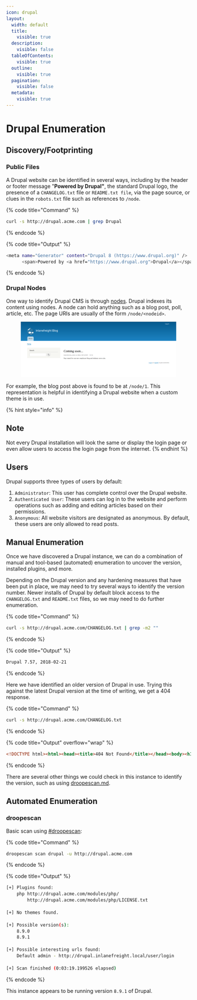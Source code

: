 ```yaml
---
icon: drupal
layout:
  width: default
  title:
    visible: true
  description:
    visible: false
  tableOfContents:
    visible: true
  outline:
    visible: true
  pagination:
    visible: false
  metadata:
    visible: true
---
```


# Drupal Enumeration

## Discovery/Footprinting

### Public Files

A Drupal website can be identified in several ways, including by the header or footer message "**Powered by Drupal"**, the standard Drupal logo, the presence of a `CHANGELOG.txt` file or `README.txt file`, via the page source, or clues in the `robots.txt` file such as references to `/node`.

{% code title="Command" %}
```bash
curl -s http://drupal.acme.com | grep Drupal
```
{% endcode %}

{% code title="Output" %}
```bash
<meta name="Generator" content="Drupal 8 (https://www.drupal.org)" />
      <span>Powered by <a href="https://www.drupal.org">Drupal</a></span>
```
{% endcode %}

### Drupal Nodes

One way to identify Drupal CMS is through [nodes](https://www.drupal.org/docs/8/core/modules/node/about-nodes). Drupal indexes its content using nodes. A node can hold anything such as a blog post, poll, article, etc. The page URIs are usually of the form `/node/<nodeid>`.

<figure><img src="../../../.gitbook/assets/image (1) (1) (1) (1).png" alt=""><figcaption></figcaption></figure>

For example, the blog post above is found to be at `/node/1`. This representation is helpful in identifying a Drupal website when a custom theme is in use.

{% hint style="info" %}
## Note

Not every Drupal installation will look the same or display the login page or even allow users to access the login page from the internet.
{% endhint %}

## Users

Drupal supports three types of users by default:

1. `Administrator`: This user has complete control over the Drupal website.
2. `Authenticated User`: These users can log in to the website and perform operations such as adding and editing articles based on their permissions.
3. `Anonymous`: All website visitors are designated as anonymous. By default, these users are only allowed to read posts.

## Manual Enumeration

Once we have discovered a Drupal instance, we can do a combination of manual and tool-based (automated) enumeration to uncover the version, installed plugins, and more.

Depending on the Drupal version and any hardening measures that have been put in place, we may need to try several ways to identify the version number. Newer installs of Drupal by default block access to the `CHANGELOG.txt` and `README.txt` files, so we may need to do further enumeration.

{% code title="Command" %}
```bash
curl -s http://drupal.acme.com/CHANGELOG.txt | grep -m2 ""
```
{% endcode %}

{% code title="Output" %}
```bash
Drupal 7.57, 2018-02-21
```
{% endcode %}

Here we have identified an older version of Drupal in use. Trying this against the latest Drupal version at the time of writing, we get a 404 response.

{% code title="Command" %}
```bash
curl -s http://drupal.acme.com/CHANGELOG.txt
```
{% endcode %}

{% code title="Output" overflow="wrap" %}
```html
<!DOCTYPE html><html><head><title>404 Not Found</title></head><body><h1>Not Found</h1><p>The requested URL "http://drupal.inlanefreight.local/CHANGELOG.txt" was not found on this server.</p></body></html>
```
{% endcode %}

There are several other things we could check in this instance to identify the version, such as using [droopescan.md](../../../toolbox/tooling/web-application-analysis/droopescan.md "mention").

## Automated Enumeration

### droopescan

Basic scan using [#droopescan](drupal-enumeration.md#droopescan "mention"):

{% code title="Command" %}
```bash
droopescan scan drupal -u http://drupal.acme.com
```
{% endcode %}

{% code title="Output" %}
```bash
[+] Plugins found:                                                              
    php http://drupal.acme.com/modules/php/
        http://drupal.acme.com/modules/php/LICENSE.txt

[+] No themes found.

[+] Possible version(s):
    8.9.0
    8.9.1

[+] Possible interesting urls found:
    Default admin - http://drupal.inlanefreight.local/user/login

[+] Scan finished (0:03:19.199526 elapsed)
```
{% endcode %}

This instance appears to be running version `8.9.1` of Drupal.
